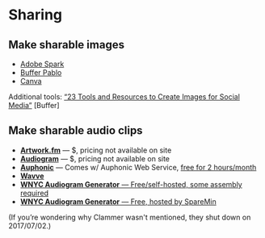 # Sharing

## Make sharable images

* [Adobe Spark](https://spark.adobe.com/)
* [Buffer Pablo](https://pablo.buffer.com/)
* [Canva](https://www.canva.com/)

Additional tools: [“23 Tools and Resources to Create Images for Social Media”](https://blog.bufferapp.com/tools-create-images-for-social-media) [Buffer]

## Make sharable audio clips

* [**Artwork.fm**](https://www.artwork.fm/) — $, pricing not available on site
* [**Audiogram**](https://getaudiogram.com/) — $, pricing not available on site
* [**Auphonic**](https://auphonic.com/blog/2017/04/25/audiogram-generator-waveform-videos/) — Comes w/ Auphonic Web Service, [free for 2 hours/month](https://auphonic.com/pricing/)
* [**Wavve**](http://getwavve.com/)
* [**WNYC Audiogram Generator** — Free/self-hosted, some assembly required](https://medium.com/@WNYC/socialaudio-e648e8a5f2e9)
* [**WNYC Audiogram Generator** — Free, hosted by SpareMin](https://audiogram.sparemin.com/audiogram/)

(If you’re wondering why Clammer wasn't mentioned, they shut down on 2017/07/02.)
